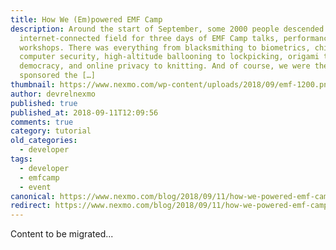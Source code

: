 ```yaml
---
title: How We (Em)powered EMF Camp
description: Around the start of September, some 2000 people descended on an
  internet-connected field for three days of EMF Camp talks, performances, and
  workshops. There was everything from blacksmithing to biometrics, chiptunes to
  computer security, high-altitude ballooning to lockpicking, origami to
  democracy, and online privacy to knitting. And of course, we were there! We
  sponsored the […]
thumbnail: https://www.nexmo.com/wp-content/uploads/2018/09/emf-1200.png
author: devrelnexmo
published: true
published_at: 2018-09-11T12:09:56
comments: true
category: tutorial
old_categories:
  - developer
tags:
  - developer
  - emfcamp
  - event
canonical: https://www.nexmo.com/blog/2018/09/11/how-we-powered-emf-camp-dr
redirect: https://www.nexmo.com/blog/2018/09/11/how-we-powered-emf-camp-dr
---
```

Content to be migrated...
